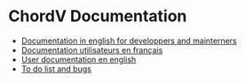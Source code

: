 ChordV Documentation
=====================

- [Documentation  in english for developpers and mainterners](Compilation.html)
- [Documentation utilisateurs en français](fr/Documentation.html)
- [User documentation en english](en/Documentation.html)
- [To do list and bugs](Todo.html)
